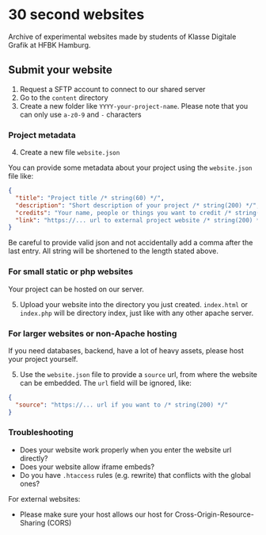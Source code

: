 # 30 second websites
Archive of experimental websites made by students of Klasse Digitale Grafik at HFBK Hamburg.

## Submit your website

1. Request a SFTP account to connect to our shared server
2. Go to the `content` directory
3. Create a new folder like `YYYY-your-project-name`. Please note that you can only use `a-z0-9` and `-` characters

### Project metadata

4. Create a new file `website.json`

You can provide some metadata about your project using the `website.json` file like:
```json
{
  "title": "Project title /* string(60) */",
  "description": "Short description of your project /* string(200) */",
  "credits": "Your name, people or things you want to credit /* string(200) */",
  "link": "https://... url to external project website /* string(200) */",
}
```

Be careful to provide valid json and not accidentally add a comma after the last entry. All string will be shortened to the length stated above.

### For small static or php websites

Your project can be hosted on our server.

5. Upload your website into the directory you just created. `index.html` or `index.php` will be directory index, just like with any other apache server.

### For larger websites or non-Apache hosting

If you need databases, backend, have a lot of heavy assets, please host your project yourself.

5. Use the `website.json` file to provide a `source` url, from where the website can be embedded. The `url` field will be ignored, like:
```json
{
  "source": "https://... url if you want to /* string(200) */"
}
```

### Troubleshooting

- Does your website work properly when you enter the website url directly?
- Does your website allow iframe embeds?
- Do you have `.htaccess` rules (e.g. rewrite) that conflicts with the global ones?

For external websites:
- Please make sure your host allows our host for Cross-Origin-Resource-Sharing (CORS)
